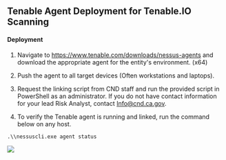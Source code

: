 ## Tenable Agent Deployment for Tenable.IO Scanning  
#### Deployment  

1.  Navigate to https://www.tenable.com/downloads/nessus-agents and download the appropriate agent for the entity's environment. (x64)  

2.  Push the agent to all target devices (Often workstations and laptops).  

3. Request the linking script from CND staff and run the provided script in PowerShell as an administrator. If you do not have contact information for your lead Risk Analyst, contact Info@cnd.ca.gov.  

4. To verify the Tenable agent is running and linked, run the command below on any host.
 ```
.\\nessuscli.exe agent status
```  
![](cmdcnd/learn/docs/images/verify.png)